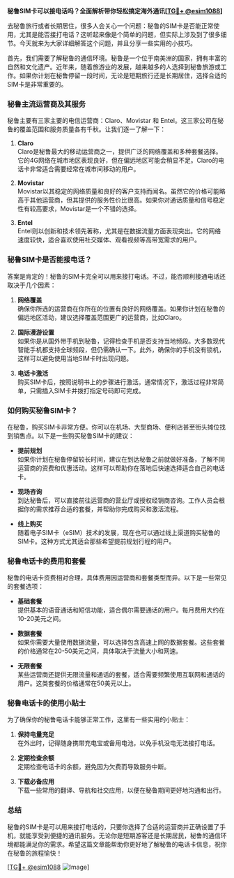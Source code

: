 **秘鲁SIM卡可以接电话吗？全面解析带你轻松搞定海外通讯[[TG💪+ @esim1088](https://t.me/s/esim1088)]**

去秘鲁旅行或者长期居住，很多人会关心一个问题：秘鲁的SIM卡是否能正常使用，尤其是能否接打电话？这听起来像是个简单的问题，但实际上涉及到了很多细节。今天就来为大家详细解答这个问题，并且分享一些实用的小技巧。

首先，我们需要了解秘鲁的通信环境。秘鲁是一个位于南美洲的国家，拥有丰富的自然和文化遗产。近年来，随着旅游业的发展，越来越多的人选择到秘鲁旅游或工作。如果你计划在秘鲁停留一段时间，无论是短期旅行还是长期居住，选择合适的SIM卡是非常重要的。

### 秘鲁主流运营商及其服务

秘鲁主要有三家主要的电信运营商：Claro、Movistar 和 Entel。这三家公司在秘鲁的覆盖范围和服务质量各有千秋。让我们逐一了解一下：

1. **Claro**  
   Claro是秘鲁最大的移动运营商之一，提供广泛的网络覆盖和多种套餐选择。它的4G网络在城市地区表现良好，但在偏远地区可能会稍显不足。Claro的电话卡非常适合需要经常在城市间移动的用户。

2. **Movistar**  
   Movistar以其稳定的网络质量和良好的客户支持而闻名。虽然它的价格可能略高于其他运营商，但其提供的服务性价比很高。如果你对通话质量和信号稳定性有较高要求，Movistar是一个不错的选择。

3. **Entel**  
   Entel则以创新和技术领先著称，尤其是在数据流量方面表现突出。它的网络速度较快，适合喜欢使用社交媒体、观看视频等高带宽需求的用户。

### 秘鲁SIM卡是否能接电话？

答案是肯定的！秘鲁的SIM卡完全可以用来接打电话。不过，能否顺利接通电话还取决于几个因素：

1. **网络覆盖**  
   确保你所选的运营商在你所在的位置有良好的网络覆盖。如果你计划在秘鲁的偏远地区活动，建议选择覆盖范围更广的运营商，比如Claro。

2. **国际漫游设置**  
   如果你是从国外带手机到秘鲁，记得检查手机是否支持当地频段。大多数现代智能手机都支持全球频段，但仍需确认一下。此外，确保你的手机没有锁机，这样可以避免使用当地SIM卡时出现问题。

3. **电话卡激活**  
   购买SIM卡后，按照说明书上的步骤进行激活。通常情况下，激活过程非常简单，只需插入SIM卡并拨打指定号码即可完成。

### 如何购买秘鲁SIM卡？

在秘鲁，购买SIM卡非常方便。你可以在机场、大型商场、便利店甚至街头摊位找到销售点。以下是一些购买秘鲁SIM卡的建议：

- **提前规划**  
   如果你计划在秘鲁停留较长时间，建议在到达秘鲁之前就做好准备，了解不同运营商的资费和优惠活动。这样可以帮助你在落地后快速选择适合自己的电话卡。

- **现场咨询**  
   到达秘鲁后，可以直接前往运营商的营业厅或授权经销商咨询。工作人员会根据你的需求推荐合适的套餐，并帮助你完成购买和激活流程。

- **线上购买**  
   随着电子SIM卡（eSIM）技术的发展，现在也可以通过线上渠道购买秘鲁的SIM卡。这种方式尤其适合那些希望提前规划行程的用户。

### 秘鲁电话卡的费用和套餐

秘鲁的电话卡资费相对合理，具体费用因运营商和套餐类型而异。以下是一些常见的套餐选项：

- **基础套餐**  
   提供基本的语音通话和短信功能，适合偶尔需要通话的用户。每月费用大约在10-20美元之间。

- **数据套餐**  
   如果你需要大量使用数据流量，可以选择包含高速上网的数据套餐。这些套餐的价格通常在20-50美元之间，具体取决于流量大小和网速。

- **无限套餐**  
   某些运营商还提供无限流量和通话的套餐，适合需要频繁使用互联网和通话的用户。这类套餐的价格通常在50美元以上。

### 秘鲁电话卡的使用小贴士

为了确保你的秘鲁电话卡能够正常工作，这里有一些实用的小贴士：

1. **保持电量充足**  
   在外出时，记得随身携带充电宝或备用电池，以免手机没电无法接打电话。

2. **定期检查余额**  
   定期检查电话卡的余额，避免因为欠费而导致服务中断。

3. **下载必备应用**  
   下载一些常用的翻译、导航和社交应用，以便在秘鲁期间更好地沟通和出行。

### 总结

秘鲁的SIM卡是可以用来接打电话的，只要你选择了合适的运营商并正确设置了手机，就能享受到便捷的通讯服务。无论你是短期游客还是长期居民，秘鲁的通信环境都能满足你的需求。希望这篇文章能帮助你更好地了解秘鲁的电话卡信息，祝你在秘鲁的旅程愉快！

[[TG💪+ @esim1088](https://t.me/s/esim1088) ![Image](https://i.postimg.cc/4NQfJmqS/Snipaste-2025-05-13-00-14-12.png)]